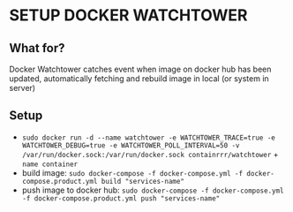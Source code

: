 # SETUP DOCKER WATCHTOWER

## What for? 
Docker Watchtower catches event when image on docker hub has been updated, automatically fetching and rebuild image in local (or system in server)


## Setup
- `sudo docker run -d --name watchtower -e WATCHTOWER_TRACE=true -e WATCHTOWER_DEBUG=true -e WATCHTOWER_POLL_INTERVAL=50 -v /var/run/docker.sock:/var/run/docker.sock containrrr/watchtower` + `name container`
- build image: `sudo docker-compose -f docker-compose.yml -f docker-compose.product.yml build "services-name"`
- push image to docker hub: `sudo docker-compose -f docker-compose.yml -f docker-compose.product.yml push "services-name"`